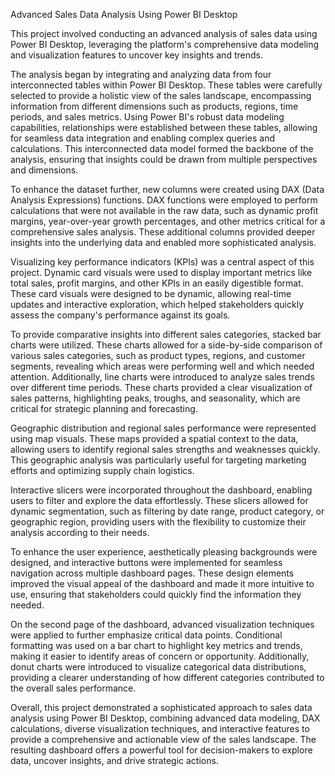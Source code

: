 Advanced Sales Data Analysis Using Power BI Desktop

This project involved conducting an advanced analysis of sales data using Power BI Desktop, leveraging the platform's comprehensive data modeling and visualization features to uncover key insights and trends.

The analysis began by integrating and analyzing data from four interconnected tables within Power BI Desktop. These tables were carefully selected to provide a holistic view of the sales landscape, encompassing information from different dimensions such as products, regions, time periods, and sales metrics. Using Power BI's robust data modeling capabilities, relationships were established between these tables, allowing for seamless data integration and enabling complex queries and calculations. This interconnected data model formed the backbone of the analysis, ensuring that insights could be drawn from multiple perspectives and dimensions.

To enhance the dataset further, new columns were created using DAX (Data Analysis Expressions) functions. DAX functions were employed to perform calculations that were not available in the raw data, such as dynamic profit margins, year-over-year growth percentages, and other metrics critical for a comprehensive sales analysis. These additional columns provided deeper insights into the underlying data and enabled more sophisticated analysis.

Visualizing key performance indicators (KPIs) was a central aspect of this project. Dynamic card visuals were used to display important metrics like total sales, profit margins, and other KPIs in an easily digestible format. These card visuals were designed to be dynamic, allowing real-time updates and interactive exploration, which helped stakeholders quickly assess the company's performance against its goals.

To provide comparative insights into different sales categories, stacked bar charts were utilized. These charts allowed for a side-by-side comparison of various sales categories, such as product types, regions, and customer segments, revealing which areas were performing well and which needed attention. Additionally, line charts were introduced to analyze sales trends over different time periods. These charts provided a clear visualization of sales patterns, highlighting peaks, troughs, and seasonality, which are critical for strategic planning and forecasting.

Geographic distribution and regional sales performance were represented using map visuals. These maps provided a spatial context to the data, allowing users to identify regional sales strengths and weaknesses quickly. This geographic analysis was particularly useful for targeting marketing efforts and optimizing supply chain logistics.

Interactive slicers were incorporated throughout the dashboard, enabling users to filter and explore the data effortlessly. These slicers allowed for dynamic segmentation, such as filtering by date range, product category, or geographic region, providing users with the flexibility to customize their analysis according to their needs.

To enhance the user experience, aesthetically pleasing backgrounds were designed, and interactive buttons were implemented for seamless navigation across multiple dashboard pages. These design elements improved the visual appeal of the dashboard and made it more intuitive to use, ensuring that stakeholders could quickly find the information they needed.

On the second page of the dashboard, advanced visualization techniques were applied to further emphasize critical data points. Conditional formatting was used on a bar chart to highlight key metrics and trends, making it easier to identify areas of concern or opportunity. Additionally, donut charts were introduced to visualize categorical data distributions, providing a clearer understanding of how different categories contributed to the overall sales performance.

Overall, this project demonstrated a sophisticated approach to sales data analysis using Power BI Desktop, combining advanced data modeling, DAX calculations, diverse visualization techniques, and interactive features to provide a comprehensive and actionable view of the sales landscape. The resulting dashboard offers a powerful tool for decision-makers to explore data, uncover insights, and drive strategic actions.
